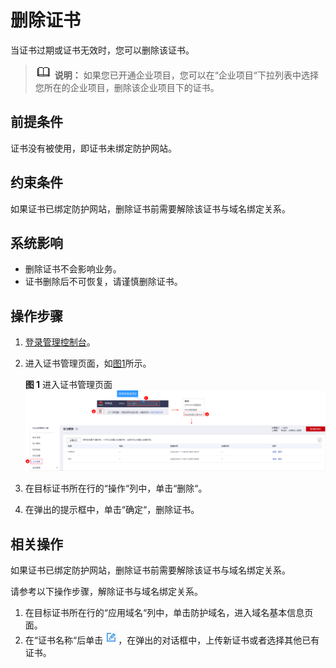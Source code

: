 # 删除证书<a name="waf_01_0263"></a>

当证书过期或证书无效时，您可以删除该证书。

>![](public_sys-resources/icon-note.gif) **说明：** 
>如果您已开通企业项目，您可以在“企业项目“下拉列表中选择您所在的企业项目，删除该企业项目下的证书。

## 前提条件<a name="section12726112995613"></a>

证书没有被使用，即证书未绑定防护网站。

## 约束条件<a name="section757514461272"></a>

如果证书已绑定防护网站，删除证书前需要解除该证书与域名绑定关系。

## 系统影响<a name="section38751113484"></a>

-   删除证书不会影响业务。
-   证书删除后不可恢复，请谨慎删除证书。

## 操作步骤<a name="section4879120205614"></a>

1.  [登录管理控制台](https://console.huaweicloud.com/?locale=zh-cn)。
2.  进入证书管理页面，如[图1](#waf_01_0078_fig96651149116)所示。

    **图 1**  进入证书管理页面<a name="waf_01_0078_fig96651149116"></a>  
    ![](figures/进入证书管理页面.png "进入证书管理页面")

3.  在目标证书所在行的“操作“列中，单击“删除“。
4.  在弹出的提示框中，单击“确定“，删除证书。

## 相关操作<a name="section99477276348"></a>

如果证书已绑定防护网站，删除证书前需要解除该证书与域名绑定关系。

请参考以下操作步骤，解除证书与域名绑定关系。

1.  在目标证书所在行的“应用域名“列中，单击防护域名，进入域名基本信息页面。
2.  在“证书名称“后单击![](figures/icon-edit.jpg)，在弹出的对话框中，上传新证书或者选择其他已有证书。

